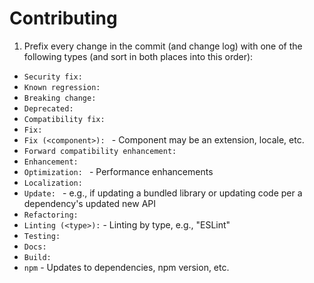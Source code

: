 # Contributing

1. Prefix every change in the commit (and change log) with one of the
  following types (and sort in both places into this order):
  - `Security fix: `
  - `Known regression: `
  - `Breaking change: `
  - `Deprecated:`
  - `Compatibility fix: `
  - `Fix: `
  - `Fix (<component>): ` - Component may be an extension, locale, etc.
  - `Forward compatibility enhancement: `
  - `Enhancement: `
  - `Optimization: ` - Performance enhancements
  - `Localization:`
  - `Update: ` - e.g., if updating a bundled library or updating code per a
    dependency's updated new API
  - `Refactoring: `
  - `Linting (<type>):` - Linting by type, e.g., "ESLint"
  - `Testing:`
  - `Docs: `
  - `Build: `
  - `npm` - Updates to dependencies, npm version, etc.
